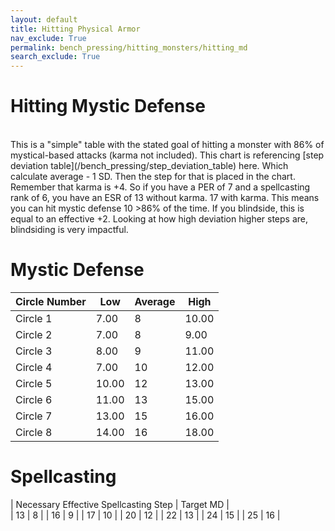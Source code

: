 ```yaml
---
layout: default
title: Hitting Physical Armor
nav_exclude: True
permalink: bench_pressing/hitting_monsters/hitting_md
search_exclude: True
---
```

# Hitting Mystic Defense

<br>
This is a "simple" table with the stated goal of hitting a monster with 86% of mystical-based attacks (karma not included). This chart is referencing [step deviation table](/bench_pressing/step_deviation_table) here. Which calculate average - 1 SD. Then the step for that is placed in the chart.
<br>
Remember that karma is +4. So if you have a PER of 7 and a spellcasting rank of 6, you have an ESR of 13 without karma. 17 with karma. This means you can hit mystic defense 10 >86% of the time. If you blindside, this is equal to an effective +2. Looking at how high deviation higher steps are, blindsiding is very impactful.
<br>


# Mystic Defense

| Circle Number | Low  | Average  | High  |
|---------------|------|----------|-------|
| Circle 1      | 7.00 |  8       | 10.00 |
| Circle 2      | 7.00 |  8       | 9.00  |
| Circle 3      | 8.00 |  9       | 11.00 | 
| Circle 4      | 7.00 |  10      | 12.00 |
| Circle 5      | 10.00|  12      | 13.00 |
| Circle 6      | 11.00|  13      | 15.00 |
| Circle 7      | 13.00|  15      | 16.00 |
| Circle 8      | 14.00|  16      | 18.00 |

# Spellcasting

| Necessary Effective Spellcasting Step | Target MD |  
|  13 | 8  | 
|  16 | 9  |
|  17 | 10 |
|  20 | 12 |
|  22 | 13 |
|  24 | 15 |
|  25 | 16 |